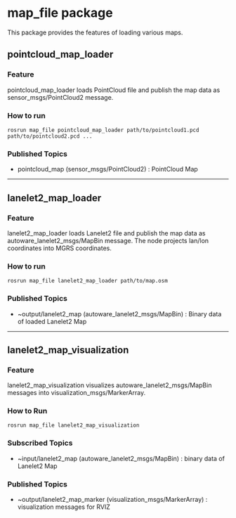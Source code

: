 # map_file package

This package provides the features of loading various maps.

## pointcloud_map_loader

### Feature

pointcloud_map_loader loads PointCloud file and publish the map data as sensor_msgs/PointCloud2 message.

### How to run

`rosrun map_file pointcloud_map_loader path/to/pointcloud1.pcd path/to/pointcloud2.pcd ...`

### Published Topics

- pointcloud_map (sensor_msgs/PointCloud2) : PointCloud Map

---

## lanelet2_map_loader

### Feature

lanelet2_map_loader loads Lanelet2 file and publish the map data as autoware_lanelet2_msgs/MapBin message.
The node projects lan/lon coordinates into MGRS coordinates.

### How to run

`rosrun map_file lanelet2_map_loader path/to/map.osm`

### Published Topics

- ~output/lanelet2_map (autoware_lanelet2_msgs/MapBin) : Binary data of loaded Lanelet2 Map

---

## lanelet2_map_visualization

### Feature

lanelet2_map_visualization visualizes autoware_lanelet2_msgs/MapBin messages into visualization_msgs/MarkerArray.

### How to Run

`rosrun map_file lanelet2_map_visualization`

### Subscribed Topics

- ~input/lanelet2_map (autoware_lanelet2_msgs/MapBin) : binary data of Lanelet2 Map

### Published Topics

- ~output/lanelet2_map_marker (visualization_msgs/MarkerArray) : visualization messages for RVIZ
